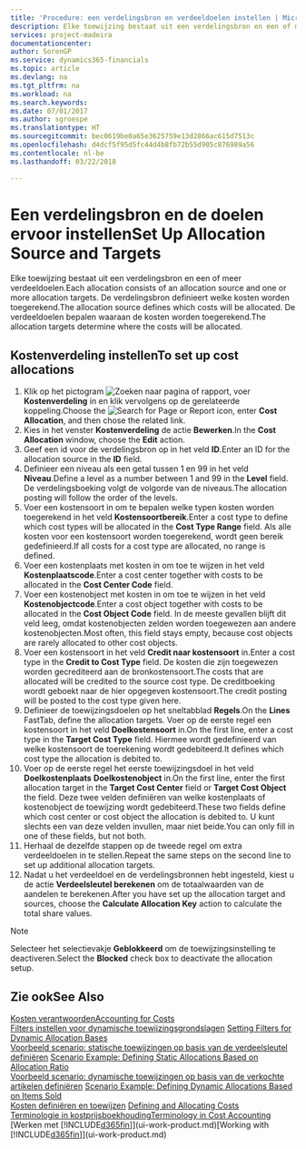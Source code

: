 ```yaml
---
title: 'Procedure: een verdelingsbron en verdeeldoelen instellen | Microsoft Docs'
description: Elke toewijzing bestaat uit een verdelingsbron en een of meer verdeeldoelen. De verdelingsbron definieert welke kosten worden toegerekend. De verdeeldoelen bepalen waaraan de kosten worden toegerekend.
services: project-madeira
documentationcenter: 
author: SorenGP
ms.service: dynamics365-financials
ms.topic: article
ms.devlang: na
ms.tgt_pltfrm: na
ms.workload: na
ms.search.keywords: 
ms.date: 07/01/2017
ms.author: sgroespe
ms.translationtype: HT
ms.sourcegitcommit: bec0619be0a65e3625759e13d2866ac615d7513c
ms.openlocfilehash: d4dcf5f95d5fc44d4b8fb72b55d905c876989a56
ms.contentlocale: nl-be
ms.lasthandoff: 03/22/2018

---
```

# <a name="set-up-allocation-source-and-targets"></a><span data-ttu-id="afdaa-105">Een verdelingsbron en de doelen ervoor instellen</span><span class="sxs-lookup"><span data-stu-id="afdaa-105">Set Up Allocation Source and Targets</span></span>
<span data-ttu-id="afdaa-106">Elke toewijzing bestaat uit een verdelingsbron en een of meer verdeeldoelen.</span><span class="sxs-lookup"><span data-stu-id="afdaa-106">Each allocation consists of an allocation source and one or more allocation targets.</span></span> <span data-ttu-id="afdaa-107">De verdelingsbron definieert welke kosten worden toegerekend.</span><span class="sxs-lookup"><span data-stu-id="afdaa-107">The allocation source defines which costs will be allocated.</span></span> <span data-ttu-id="afdaa-108">De verdeeldoelen bepalen waaraan de kosten worden toegerekend.</span><span class="sxs-lookup"><span data-stu-id="afdaa-108">The allocation targets determine where the costs will be allocated.</span></span>  

## <a name="to-set-up-cost-allocations"></a><span data-ttu-id="afdaa-109">Kostenverdeling instellen</span><span class="sxs-lookup"><span data-stu-id="afdaa-109">To set up cost allocations</span></span>  
1.  <span data-ttu-id="afdaa-110">Klik op het pictogram ![Zoeken naar pagina of rapport](media/ui-search/search_small.png "pictogram Zoeken naar pagina of rapport"), voer **Kostenverdeling** in en klik vervolgens op de gerelateerde koppeling.</span><span class="sxs-lookup"><span data-stu-id="afdaa-110">Choose the ![Search for Page or Report](media/ui-search/search_small.png "Search for Page or Report icon") icon, enter **Cost Allocation**, and then chose the related link.</span></span>  
2.  <span data-ttu-id="afdaa-111">Kies in het venster **Kostenverdeling** de actie **Bewerken**.</span><span class="sxs-lookup"><span data-stu-id="afdaa-111">In the **Cost Allocation** window, choose the **Edit** action.</span></span>  
3.  <span data-ttu-id="afdaa-112">Geef een id voor de verdelingsbron op in het veld **ID**.</span><span class="sxs-lookup"><span data-stu-id="afdaa-112">Enter an ID for the allocation source in the **ID** field.</span></span>  
4.  <span data-ttu-id="afdaa-113">Definieer een niveau als een getal tussen 1 en 99 in het veld **Niveau**.</span><span class="sxs-lookup"><span data-stu-id="afdaa-113">Define a level as a number between 1 and 99 in the **Level** field.</span></span> <span data-ttu-id="afdaa-114">De verdelingsboeking volgt de volgorde van de niveaus.</span><span class="sxs-lookup"><span data-stu-id="afdaa-114">The allocation posting will follow the order of the levels.</span></span>  
5.  <span data-ttu-id="afdaa-115">Voer een kostensoort in om te bepalen welke typen kosten worden toegerekend in het veld **Kostensoortbereik**.</span><span class="sxs-lookup"><span data-stu-id="afdaa-115">Enter a cost type to define which cost types will be allocated in the **Cost Type Range** field.</span></span> <span data-ttu-id="afdaa-116">Als alle kosten voor een kostensoort worden toegerekend, wordt geen bereik gedefinieerd.</span><span class="sxs-lookup"><span data-stu-id="afdaa-116">If all costs for a cost type are allocated, no range is defined.</span></span>  
6.  <span data-ttu-id="afdaa-117">Voer een kostenplaats met kosten in om toe te wijzen in het veld **Kostenplaatscode**.</span><span class="sxs-lookup"><span data-stu-id="afdaa-117">Enter a cost center together with costs to be allocated in the **Cost Center Code** field.</span></span>  
7.  <span data-ttu-id="afdaa-118">Voer een kostenobject met kosten in om toe te wijzen in het veld **Kostenobjectcode**.</span><span class="sxs-lookup"><span data-stu-id="afdaa-118">Enter a cost object together with costs to be allocated in the **Cost Object Code** field.</span></span> <span data-ttu-id="afdaa-119">In de meeste gevallen blijft dit veld leeg, omdat kostenobjecten zelden worden toegewezen aan andere kostenobjecten.</span><span class="sxs-lookup"><span data-stu-id="afdaa-119">Most often, this field stays empty, because cost objects are rarely allocated to other cost objects.</span></span>  
8.  <span data-ttu-id="afdaa-120">Voer een kostensoort in het veld **Credit naar kostensoort** in.</span><span class="sxs-lookup"><span data-stu-id="afdaa-120">Enter a cost type in the **Credit to Cost Type** field.</span></span> <span data-ttu-id="afdaa-121">De kosten die zijn toegewezen worden gecrediteerd aan de bronkostensoort.</span><span class="sxs-lookup"><span data-stu-id="afdaa-121">The costs that are allocated will be credited to the source cost type.</span></span> <span data-ttu-id="afdaa-122">De creditboeking wordt geboekt naar de hier opgegeven kostensoort.</span><span class="sxs-lookup"><span data-stu-id="afdaa-122">The credit posting will be posted to the cost type given here.</span></span>  
9. <span data-ttu-id="afdaa-123">Definieer de toewijzingsdoelen op het sneltabblad **Regels**.</span><span class="sxs-lookup"><span data-stu-id="afdaa-123">On the **Lines** FastTab, define the allocation targets.</span></span> <span data-ttu-id="afdaa-124">Voer op de eerste regel een kostensoort in het veld **Doelkostensoort** in.</span><span class="sxs-lookup"><span data-stu-id="afdaa-124">On the first line, enter a cost type in the **Target Cost Type** field.</span></span> <span data-ttu-id="afdaa-125">Hiermee wordt gedefinieerd van welke kostensoort de toerekening wordt gedebiteerd.</span><span class="sxs-lookup"><span data-stu-id="afdaa-125">It defines which cost type the allocation is debited to.</span></span>  
10. <span data-ttu-id="afdaa-126">Voer op de eerste regel het eerste toewijzingsdoel in het veld **Doelkostenplaats** **Doelkostenobject** in.</span><span class="sxs-lookup"><span data-stu-id="afdaa-126">On the first line, enter the first allocation target in the **Target Cost Center** field or **Target Cost Object** the field.</span></span> <span data-ttu-id="afdaa-127">Deze twee velden definiëren van welke kostenplaats of kostenobject de toewijzing wordt gedebiteerd.</span><span class="sxs-lookup"><span data-stu-id="afdaa-127">These two fields define which cost center or cost object the allocation is debited to.</span></span> <span data-ttu-id="afdaa-128">U kunt slechts een van deze velden invullen, maar niet beide.</span><span class="sxs-lookup"><span data-stu-id="afdaa-128">You can only fill in one of these fields, but not both.</span></span>  
11. <span data-ttu-id="afdaa-129">Herhaal de dezelfde stappen op de tweede regel om extra verdeeldoelen in te stellen.</span><span class="sxs-lookup"><span data-stu-id="afdaa-129">Repeat the same steps on the second line to set up additional allocation targets.</span></span>  
12. <span data-ttu-id="afdaa-130">Nadat u het verdeeldoel en de verdelingsbronnen hebt ingesteld, kiest u de actie **Verdeelsleutel berekenen** om de totaalwaarden van de aandelen te berekenen.</span><span class="sxs-lookup"><span data-stu-id="afdaa-130">After you have set up the allocation target and sources, choose the **Calculate Allocation Key** action to calculate the total share values.</span></span>  

> [!NOTE]  
>  <span data-ttu-id="afdaa-131">Selecteer het selectievakje **Geblokkeerd** om de toewijzingsinstelling te deactiveren.</span><span class="sxs-lookup"><span data-stu-id="afdaa-131">Select the **Blocked** check box to deactivate the allocation setup.</span></span>  

## <a name="see-also"></a><span data-ttu-id="afdaa-132">Zie ook</span><span class="sxs-lookup"><span data-stu-id="afdaa-132">See Also</span></span>  
[<span data-ttu-id="afdaa-133">Kosten verantwoorden</span><span class="sxs-lookup"><span data-stu-id="afdaa-133">Accounting for Costs</span></span>](finance-manage-cost-accounting.md)  
 <span data-ttu-id="afdaa-134">[Filters instellen voor dynamische toewijzingsgrondslagen](finance-setting-filters-for-dynamic-allocation-bases.md) </span><span class="sxs-lookup"><span data-stu-id="afdaa-134">[Setting Filters for Dynamic Allocation Bases](finance-setting-filters-for-dynamic-allocation-bases.md) </span></span>  
 <span data-ttu-id="afdaa-135">[Voorbeeld scenario: statische toewijzingen op basis van de verdeelsleutel definiëren](finance-scenario-example-defining-static-allocations-based-on-allocation-ratio.md) </span><span class="sxs-lookup"><span data-stu-id="afdaa-135">[Scenario Example: Defining Static Allocations Based on Allocation Ratio](finance-scenario-example-defining-static-allocations-based-on-allocation-ratio.md) </span></span>  
 <span data-ttu-id="afdaa-136">[Voorbeeld scenario: dynamische toewijzingen op basis van de verkochte artikelen definiëren](finance-scenario-example-defining-dynamic-allocations-based-on-items-sold.md) </span><span class="sxs-lookup"><span data-stu-id="afdaa-136">[Scenario Example: Defining Dynamic Allocations Based on Items Sold](finance-scenario-example-defining-dynamic-allocations-based-on-items-sold.md) </span></span>  
 <span data-ttu-id="afdaa-137">[Kosten definiëren en toewijzen](finance-define-and-allocate-costs.md) </span><span class="sxs-lookup"><span data-stu-id="afdaa-137">[Defining and Allocating Costs](finance-define-and-allocate-costs.md) </span></span>  
 [<span data-ttu-id="afdaa-138">Terminologie in kostprijsboekhouding</span><span class="sxs-lookup"><span data-stu-id="afdaa-138">Terminology in Cost Accounting</span></span>](finance-terminology-in-cost-accounting.md)  
 <span data-ttu-id="afdaa-139">[Werken met [!INCLUDE[d365fin](includes/d365fin_md.md)]](ui-work-product.md)</span><span class="sxs-lookup"><span data-stu-id="afdaa-139">[Working with [!INCLUDE[d365fin](includes/d365fin_md.md)]](ui-work-product.md)</span></span>

